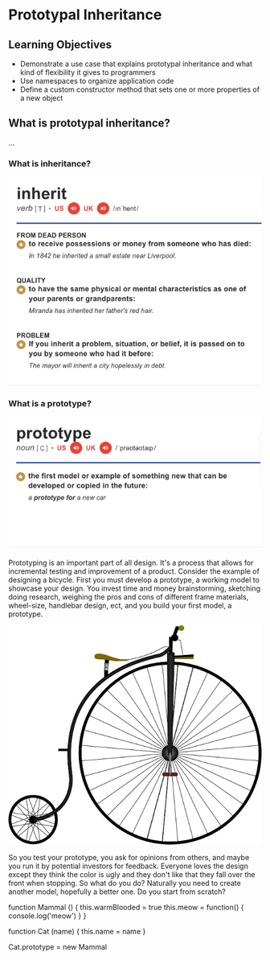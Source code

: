 # Prototypal Inheritance

## Learning Objectives
- Demonstrate a use case that explains prototypal inheritance and what kind of flexibility it gives to programmers
- Use namespaces to organize application code
- Define a custom constructor method that sets one or more properties of a new object

## What is prototypal inheritance?
...
### What is inheritance?
![alt text](./images/inheritance_def.png "inheritance definitions")

### What is a prototype?

![alt text](./images/prototype_def.png "prototype definition")

Prototyping is an important part of all design. It's a process that allows for incremental testing and improvement of a product. Consider the example of designing a bicycle. First you must develop a prototype, a working model to showcase your design. You invest time and money brainstorming, sketching doing research, weighing the pros and cons of different frame materials, wheel-size, handlebar design, ect, and you build your first model, a prototype.

![alt text](./images/highwheel_bike.png "highwheel bike")

So you test your prototype, you ask for opinions from others, and maybe you run it by potential investors for feedback. Everyone loves the design except they think the color is ugly and they don't like that they fall over the front when stopping. So what do you do? Naturally you need to create another model, hopefully a better one. Do you start from scratch? 





function Mammal () {
	this.warmBlooded = true
	this.meow = function() {
		console.log('meow')
    }
}

function Cat (name) {
	this.name = name 
}

Cat.prototype = new Mammal